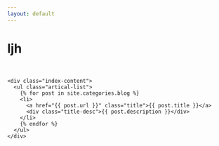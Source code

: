 ```yaml
---
layout: default
---
```


<body>
  <div class="index-wrapper">
    <div class="aside">
      <div class="info-card">
        <h1>ljh</h1>
        <!--a href="http://weibo.com/ljh/" target="_blank"><img src="http://www.weibo.com/favicon.ico" alt="" width="25"/></a>
        <a href="http://www.douban.com/people/ljh/" target="_blank"><img src="http://www.douban.com/favicon.ico" alt="" width="22"/></a>
        <a href="http://instagram.com/ljh/" target="_blank"><img src="http://d36xtkk24g8jdx.cloudfront.net/bluebar/00c6602/images/ico/favicon.ico" alt="" width="22"/></a-->
      </div>
     
      
   </div>
   
   <div id="particles-js"></div>
   <!--script src="js/particles.js"></script--> 
   <script type="text/javascript">
      particlesJS("particles", {
          "particles": {
              "number": {
                  "value": 30,
                  "density": {
                      "enable": true,
                      "value_area": 800
                  }
              },
              "color": {
                  "value": "#ffffff"
              },
              "shape": {
                  "type": "circle",
                  "stroke": {
                      "width": 0,
                      "color": "#000000"
                  },
                  "polygon": {
                      "nb_sides": 5
                  },
                  "image": {
                      "src": "img/github.svg",
                      "width": 100,
                      "height": 100
                  }
              },
              "opacity": {
                  "value": 0.5,
                  "random": false,
                  "anim": {
                      "enable": false,
                      "speed": 1,
                      "opacity_min": 0.1,
                      "sync": false
                  }
              },
              "size": {
                  "value": 10,
                  "random": true,
                  "anim": {
                      "enable": false,
                      "speed": 50,
                      "size_min": 0.1,
                      "sync": false
                  }
              },
              "line_linked": {
                  "enable": true,
                  "distance": 300,
                  "color": "#ffffff",
                  "opacity": 0.4,
                  "width": 2
              },
              "move": {
                  "enable": true,
                  "speed": 8,
                  "direction": "none",
                  "random": false,
                  "straight": false,
                  "out_mode": "out",
                  "bounce": false,
                  "attract": {
                      "enable": false,
                      "rotateX": 600,
                      "rotateY": 1200
                  }
              }
          },
          "interactivity": {
              "detect_on": "canvas",
              "events": {
                  "onhover": {
                      "enable": false,
                      "mode": "repulse"
                  },
                  "onclick": {
                      "enable": false,
                      "mode": "push"
                  },
                  "resize": true
              },
              "modes": {
                  "grab": {
                      "distance": 800,
                      "line_linked": {
                          "opacity": 1
                      }
                  },
                  "bubble": {
                      "distance": 800,
                      "size": 80,
                      "duration": 2,
                      "opacity": 0.8,
                      "speed": 3
                  },
                  "repulse": {
                      "distance": 400,
                      "duration": 0.4
                  },
                  "push": {
                      "particles_nb": 4
                  },
                  "remove": {
                      "particles_nb": 2
                  }
              }
          },
          "retina_detect": true
      });
      </script>
    <!-- particles.js lib (JavaScript CodePen settings): https://github.com/VincentGarreau/particles.js -->
    
    <div class="index-content">
      <ul class="artical-list">
        {% for post in site.categories.blog %}
        <li>
          <a href="{{ post.url }}" class="title">{{ post.title }}</a>
          <div class="title-desc">{{ post.description }}</div>
        </li>
        {% endfor %}
      </ul>
    </div>
  </div>
</body>
